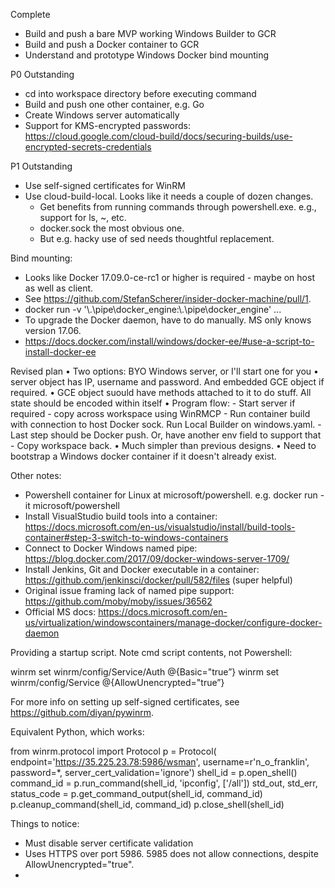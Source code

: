 Complete
* Build and push a bare MVP working Windows Builder to GCR
* Build and push a Docker container to GCR
* Understand and prototype Windows Docker bind mounting

P0 Outstanding
* cd into workspace directory before executing command
* Build and push one other container, e.g. Go
* Create Windows server automatically
* Support for KMS-encrypted passwords: https://cloud.google.com/cloud-build/docs/securing-builds/use-encrypted-secrets-credentials

P1 Outstanding

* Use self-signed certificates for WinRM
* Use cloud-build-local.  Looks like it needs a couple of dozen changes.
    - Get benefits from running commands through powershell.exe.  e.g., support for ls, ~, etc.
    - docker.sock the most obvious one.
    - But e.g. hacky use of sed needs thoughtful replacement.

Bind mounting:
* Looks like Docker 17.09.0-ce-rc1 or higher is required - maybe on host as well as client.
* See https://github.com/StefanScherer/insider-docker-machine/pull/1.
* docker run -v '\\.\pipe\docker_engine:\\.\pipe\docker_engine' ...
* To upgrade the Docker daemon, have to do manually.  MS only knows version 17.06.
* https://docs.docker.com/install/windows/docker-ee/#use-a-script-to-install-docker-ee


Revised plan
• Two options: BYO Windows server, or I'll start one for you
• server object has IP, username and password. And embedded GCE object if required.
• GCE object suould have methods attached to it to do stuff. All state should be encoded within itself
• Program flow:
    - Start server if required
    - copy across workspace using WinRMCP
    - Run container build with connection to host Docker sock. Run Local Builder on windows.yaml.
    - Last step should be Docker push. Or, have another env field to support that
    - Copy workspace back.
• Much simpler than previous designs.
• Need to bootstrap a Windows docker container if it doesn't already exist. 

Other notes:
* Powershell container for Linux at microsoft/powershell. e.g. docker run -it microsoft/powershell
* Install VisualStudio build tools into a container:
https://docs.microsoft.com/en-us/visualstudio/install/build-tools-container#step-3-switch-to-windows-containers
* Connect to Docker Windows named pipe:
https://blog.docker.com/2017/09/docker-windows-server-1709/
* Install Jenkins, Git and Docker executable in a container:
https://github.com/jenkinsci/docker/pull/582/files
(super helpful)
* Original issue framing lack of named pipe support: https://github.com/moby/moby/issues/36562
* Official MS docs: https://docs.microsoft.com/en-us/virtualization/windowscontainers/manage-docker/configure-docker-daemon


Providing a startup script.  Note cmd script contents, not Powershell:

winrm set winrm/config/Service/Auth @{Basic="true”}
winrm set winrm/config/Service @{AllowUnencrypted="true”}

For more info on setting up self-signed certificates, see https://github.com/diyan/pywinrm.

Equivalent Python, which works:

from winrm.protocol import Protocol
p = Protocol(
    endpoint='https://35.225.23.78:5986/wsman',
    username=r'n_o_franklin',
    password=*,
    server_cert_validation='ignore')
shell_id = p.open_shell()
command_id = p.run_command(shell_id, 'ipconfig', ['/all'])
std_out, std_err, status_code = p.get_command_output(shell_id, command_id)
p.cleanup_command(shell_id, command_id)
p.close_shell(shell_id)

Things to notice:
* Must disable server certificate validation
* Uses HTTPS over port 5986.  5985 does not allow connections, despite AllowUnencrypted="true".
* 
